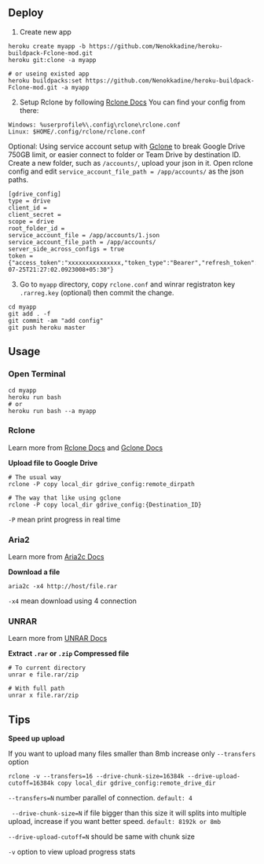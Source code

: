 
## Deploy
1. Create new app

```
heroku create myapp -b https://github.com/Nenokkadine/heroku-buildpack-Fclone-mod.git
heroku git:clone -a myapp

# or useing existed app
heroku buildpacks:set https://github.com/Nenokkadine/heroku-buildpack-Fclone-mod.git -a myapp
```

2. Setup Rclone by following [Rclone Docs](https://rclone.org/docs/) 
You can find your config from there:

```
Windows: %userprofile%\.config\rclone\rclone.conf
Linux: $HOME/.config/rclone/rclone.conf
```
Optional: Using service account setup with [Gclone](https://github.com/donwa/gclone) to break Google Drive 750GB limit, or easier connect to folder or Team Drive by destination ID. Create a new folder, such as `/accounts/`, upload your json in it. Open rclone config and edit `service_account_file_path = /app/accounts/` as the json paths.

```
[gdrive_config]
type = drive
client_id = 
client_secret = 
scope = drive
root_folder_id = 
service_account_file = /app/accounts/1.json 
service_account_file_path = /app/accounts/
server_side_across_configs = true
token = {"access_token":"xxxxxxxxxxxxxxx,"token_type":"Bearer","refresh_token":"xxxxxxxxxxxxxxxxxxxxxxxxxxx","expiry":"2020-07-25T21:27:02.0923008+05:30"}
```

3. Go to `myapp` directory, copy `rclone.conf` and winrar registraton key `.rarreg.key` (optional) then commit the change.

```
cd myapp
git add . -f
git commit -am "add config"
git push heroku master
```

## Usage
### Open Terminal
```
cd myapp
heroku run bash
# or
heroku run bash --a myapp
```

### Rclone
Learn more from [Rclone Docs](https://rclone.org/commands/) and [Gclone Docs](https://github.com/donwa/gclone)

**Upload file to Google Drive**
```
# The usual way
rclone -P copy local_dir gdrive_config:remote_dirpath

# The way that like using gclone
rclone -P copy local_dir gdrive_config:{Destination_ID}
```
`-P` mean print progress in real time

### Aria2
Learn more from [Aria2c Docs](http://aria2.github.io/manual/en/html/aria2c.html)

**Download a file**
```
aria2c -x4 http://host/file.rar
```
`-x4` mean download using 4 connection

### UNRAR
Learn more from [UNRAR Docs](https://pypi.org/project/unrar/)

**Extract `.rar` or `.zip` Compressed file**
```
# To current directory
unrar e file.rar/zip

# With full path
unrar x file.rar/zip
```

## Tips

**Speed up upload**

If you want to upload many files smaller than 8mb increase only `--transfers` option
```
rclone -v --transfers=16 --drive-chunk-size=16384k --drive-upload-cutoff=16384k copy local_dir gdrive_config:remote_drive_dir
 ```
`--transfers=N`  number parallel of connection. `default: 4`

` --drive-chunk-size=N` if file bigger than this size it will splits into multiple upload, increase if you want better speed. `default: 8192k or 8mb`

`--drive-upload-cutoff=N` should be same with chunk size

`-v` option to view upload progress stats 
